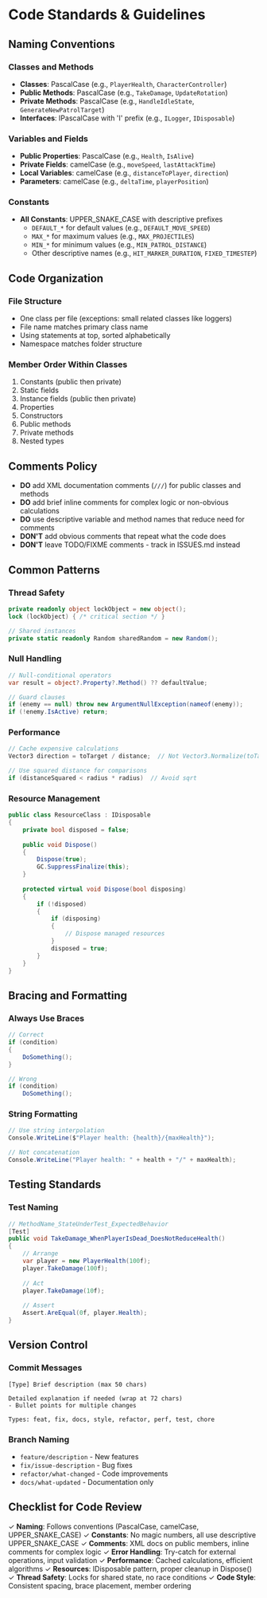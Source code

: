 # Code Standards & Guidelines

## Naming Conventions

### Classes and Methods
- **Classes**: PascalCase (e.g., `PlayerHealth`, `CharacterController`)
- **Public Methods**: PascalCase (e.g., `TakeDamage`, `UpdateRotation`)
- **Private Methods**: PascalCase (e.g., `HandleIdleState`, `GenerateNewPatrolTarget`)
- **Interfaces**: IPascalCase with 'I' prefix (e.g., `ILogger`, `IDisposable`)

### Variables and Fields
- **Public Properties**: PascalCase (e.g., `Health`, `IsAlive`)
- **Private Fields**: camelCase (e.g., `moveSpeed`, `lastAttackTime`)
- **Local Variables**: camelCase (e.g., `distanceToPlayer`, `direction`)
- **Parameters**: camelCase (e.g., `deltaTime`, `playerPosition`)

### Constants
- **All Constants**: UPPER_SNAKE_CASE with descriptive prefixes
  - `DEFAULT_*` for default values (e.g., `DEFAULT_MOVE_SPEED`)
  - `MAX_*` for maximum values (e.g., `MAX_PROJECTILES`)
  - `MIN_*` for minimum values (e.g., `MIN_PATROL_DISTANCE`)
  - Other descriptive names (e.g., `HIT_MARKER_DURATION`, `FIXED_TIMESTEP`)

## Code Organization

### File Structure
- One class per file (exceptions: small related classes like loggers)
- File name matches primary class name
- Using statements at top, sorted alphabetically
- Namespace matches folder structure

### Member Order Within Classes
1. Constants (public then private)
2. Static fields
3. Instance fields (public then private)
4. Properties
5. Constructors
6. Public methods
7. Private methods
8. Nested types

## Comments Policy
- **DO** add XML documentation comments (`///`) for public classes and methods
- **DO** add brief inline comments for complex logic or non-obvious calculations
- **DO** use descriptive variable and method names that reduce need for comments
- **DON'T** add obvious comments that repeat what the code does
- **DON'T** leave TODO/FIXME comments - track in ISSUES.md instead

## Common Patterns

### Thread Safety
```csharp
private readonly object lockObject = new object();
lock (lockObject) { /* critical section */ }

// Shared instances
private static readonly Random sharedRandom = new Random();
```

### Null Handling
```csharp
// Null-conditional operators
var result = object?.Property?.Method() ?? defaultValue;

// Guard clauses
if (enemy == null) throw new ArgumentNullException(nameof(enemy));
if (!enemy.IsActive) return;
```

### Performance
```csharp
// Cache expensive calculations
Vector3 direction = toTarget / distance;  // Not Vector3.Normalize(toTarget)

// Use squared distance for comparisons
if (distanceSquared < radius * radius)  // Avoid sqrt
```

### Resource Management
```csharp
public class ResourceClass : IDisposable
{
    private bool disposed = false;
    
    public void Dispose()
    {
        Dispose(true);
        GC.SuppressFinalize(this);
    }
    
    protected virtual void Dispose(bool disposing)
    {
        if (!disposed)
        {
            if (disposing)
            {
                // Dispose managed resources
            }
            disposed = true;
        }
    }
}
```

## Bracing and Formatting

### Always Use Braces
```csharp
// Correct
if (condition)
{
    DoSomething();
}

// Wrong
if (condition)
    DoSomething();
```

### String Formatting
```csharp
// Use string interpolation
Console.WriteLine($"Player health: {health}/{maxHealth}");

// Not concatenation
Console.WriteLine("Player health: " + health + "/" + maxHealth);
```

## Testing Standards

### Test Naming
```csharp
// MethodName_StateUnderTest_ExpectedBehavior
[Test]
public void TakeDamage_WhenPlayerIsDead_DoesNotReduceHealth()
{
    // Arrange
    var player = new PlayerHealth(100f);
    player.TakeDamage(100f);
    
    // Act
    player.TakeDamage(10f);
    
    // Assert
    Assert.AreEqual(0f, player.Health);
}
```

## Version Control

### Commit Messages
```
[Type] Brief description (max 50 chars)

Detailed explanation if needed (wrap at 72 chars)
- Bullet points for multiple changes

Types: feat, fix, docs, style, refactor, perf, test, chore
```

### Branch Naming
- `feature/description` - New features
- `fix/issue-description` - Bug fixes
- `refactor/what-changed` - Code improvements
- `docs/what-updated` - Documentation only

## Checklist for Code Review

✓ **Naming**: Follows conventions (PascalCase, camelCase, UPPER_SNAKE_CASE)
✓ **Constants**: No magic numbers, all use descriptive UPPER_SNAKE_CASE
✓ **Comments**: XML docs on public members, inline comments for complex logic
✓ **Error Handling**: Try-catch for external operations, input validation
✓ **Performance**: Cached calculations, efficient algorithms
✓ **Resources**: IDisposable pattern, proper cleanup in Dispose()
✓ **Thread Safety**: Locks for shared state, no race conditions
✓ **Code Style**: Consistent spacing, brace placement, member ordering